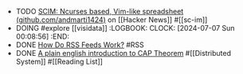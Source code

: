 - TODO [SCIM: Ncurses based, Vim-like spreadsheet (github.com/andmarti1424)](https://news.ycombinator.com/item?id=40876848) on [[Hacker News]] #[[sc-im]]
- DOING #explore [[visidata]]
  :LOGBOOK:
  CLOCK: [2024-07-07 Sun 00:08:56]
  :END:
- DONE [How Do RSS Feeds Work?](https://rss.com/blog/how-do-rss-feeds-work/) #RSS
- DONE [A plain english introduction to CAP Theorem](http://ksat.me/a-plain-english-introduction-to-cap-theorem) #[[Distributed System]] #[[Reading List]]